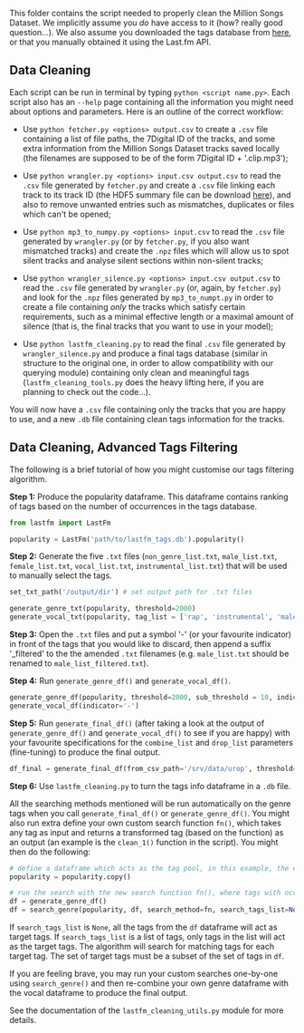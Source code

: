 This folder contains the script needed to properly clean the Million Songs Dataset. We implicitly assume you *do* have access to it (how? really good question...). We also assume you downloaded the tags database from [here](http://millionsongdataset.com/lastfm/), or that you manually obtained it using the Last.fm API. 

## Data Cleaning

Each script can be run in terminal by typing `python <script name.py>`. Each script also has an `--help` page containing all the information you might need about options and parameters. Here is an outline of the correct workflow:

 - Use `python fetcher.py <options> output.csv` to create a `.csv` file containing a list of file paths, the 7Digital ID of the tracks, and some extra information from the Million Songs Dataset tracks saved locally (the filenames are supposed to be of the form 7Digital ID + '.clip.mp3');

- Use `python wrangler.py <options> input.csv output.csv` to read the `.csv` file generated by `fetcher.py` and create a `.csv` file linking each track to its track ID (the HDF5 summary file can be download [here](http://millionsongdataset.com/sites/default/files/AdditionalFiles/msd_summary_file.h5)), and also to remove unwanted entries such as mismatches, duplicates or files which can't be opened;

- Use `python mp3_to_numpy.py <options> input.csv` to read the `.csv` file generated by `wrangler.py` (or by `fetcher.py`, if you also want mismatched tracks) and create the `.npz` files which will allow us to spot silent tracks and analyse silent sections within non-silent tracks;

- Use `python wrangler_silence.py <options> input.csv output.csv` to read the `.csv` file generated by `wrangler.py` (or, again, by `fetcher.py`) and look for the `.npz` files generated by `mp3_to_numpt.py` in order to create a file containing _only_ the tracks which satisfy certain requirements, such as a minimal effective length or a maximal amount of silence (that is, the final tracks that you want to use in your model);

- Use `python lastfm_cleaning.py` to read the final `.csv` file generated by `wrangler_silence.py` and produce a final tags database (similar in structure to the original one, in order to allow compatibility with our querying module) containing only clean and meaningful tags (`lastfm_cleaning_tools.py` does the heavy lifting here, if you are planning to check out the code...).

You will now have a `.csv` file containing only the tracks that you are happy to use, and a new `.db` file containing clean tags information for the tracks.

## Data Cleaning, Advanced Tags Filtering

The following is a brief tutorial of how you might customise our tags filtering algorithm.

**Step 1:** Produce the popularity dataframe. This dataframe contains ranking of tags based on the number of occurrences in the tags database. 

```python
from lastfm import LastFm

popularity = LastFm('path/to/lastfm_tags.db').popularity()
```

**Step 2:** Generate the five `.txt` files (`non_genre_list.txt`, `male_list.txt`, `female_list.txt`, `vocal_list.txt`, `instrumental_list.txt`) that will be used to manually select the tags.

```python
set_txt_path('/output/dir') # set output path for .txt files

generate_genre_txt(popularity, threshold=2000)
generate_vocal_txt(popularity, tag_list = ['rap', 'instrumental', 'male', 'female'], percentage_list=[90, 90, 90, 80])
```

**Step 3:** Open the `.txt` files and put a symbol '-' (or your favourite indicator) in front of the tags that you would like to discard, then append a suffix '_filtered' to the  the amended `.txt` filenames (e.g. `male_list.txt` should be renamed to `male_list_filtered.txt`).

**Step 4:** Run `generate_genre_df()` and `generate_vocal_df()`.

```python
generate_genre_df(popularity, threshold=2000, sub_threshold = 10, indicator='-') # sub_threshold tells the search algorithm to search only on tags with occurrence ≥ 10
generate_vocal_df(indicator='-')
```

**Step 5:** Run `generate_final_df()` (after taking a look at the output of `generate_genre_df()` and `generate_vocal_df()` to see if you are happy) with your favourite specifications for the `combine_list` and `drop_list` parameters (fine-tuning) to produce the final output.

```python
df_final = generate_final_df(from_csv_path='/srv/data/urop', threshold=2000, sub_threshold=10, combine_list=[[‘rhythm and blues’, ‘rnb’], [‘funky’, ‘funk’]], drop_list=[‘2000’, ‘00’, ‘90’, ‘80’, ‘70’, ‘60’])
```

**Step 6:** Use `lastfm_cleaning.py` to turn the tags info dataframe in a `.db` file.

All the searching methods mentioned will be run automatically on the genre tags when you call `generate_final_df()` or `generate_genre_df()`. You might also run extra define your own custom search function `fn()`, which takes any tag as input
and returns a transformed tag (based on the function) as an output (an example is the `clean_1()` function in the script). You might then do the following:

```python
# define a dataframe which acts as the tag pool, in this example, the entire popularity dataset is used
popularity = popularity.copy()

# run the search with the new search function fn(), where tags with occurrence ≥ 10 from the popularity dataset will be in the tag pool
df = generate_genre_df()
df = search_genre(popularity, df, search_method=fn, search_tags_list=None, sub_threshold=10)
```

If `search_tags_list` is `None`, all the tags from the `df` dataframe will act as target tags. If `search_tags_list` is a list of tags, only tags in the list will act as the target tags. The algorithm will search for matching tags for each target tag. The set of target tags must be a subset of the set of tags in `df`.

If you are feeling brave, you may run your custom searches one-by-one using `search_genre()` and then re-combine your own genre dataframe with the vocal dataframe to produce the final output.

See the documentation of the `lastfm_cleaning_utils.py` module for more details.
